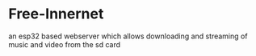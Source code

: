 # Free-Innernet
an esp32 based webserver which allows downloading and streaming of music and video from the sd card

